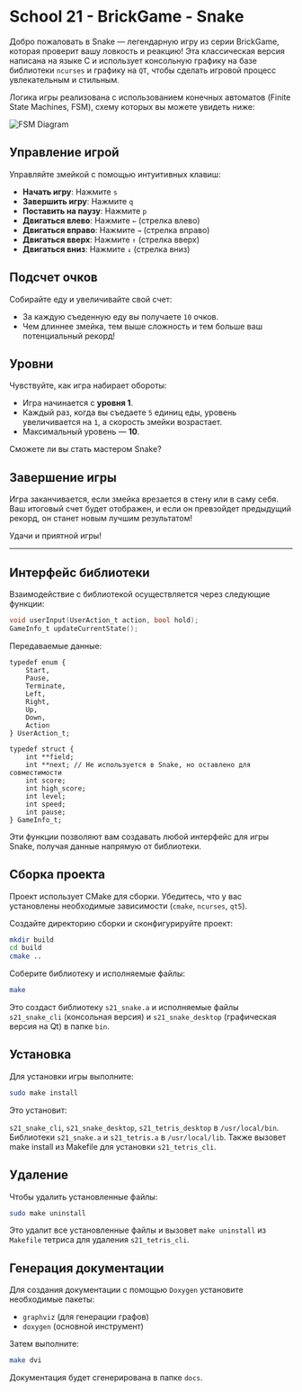 # School 21 - BrickGame - Snake

Добро пожаловать в Snake — легендарную игру из серии BrickGame, которая проверит вашу ловкость и реакцию! Эта классическая версия написана на языке C и использует консольную графику на базе библиотеки `ncurses` и графику на `QT`, чтобы сделать игровой процесс увлекательным и стильным.

Логика игры реализована с использованием конечных автоматов (Finite State Machines, FSM), схему которых вы можете увидеть ниже:

![FSM Diagram](image/snake/fsm.png)

## Управление игрой

Управляйте змейкой с помощью интуитивных клавиш:

- **Начать игру**: Нажмите `s`  
- **Завершить игру**: Нажмите `q`  
- **Поставить на паузу**: Нажмите `p`  
- **Двигаться влево**: Нажмите `←` (стрелка влево)  
- **Двигаться вправо**: Нажмите `→` (стрелка вправо)  
- **Двигаться вверх**: Нажмите `↑` (стрелка вверх)  
- **Двигаться вниз**: Нажмите `↓` (стрелка вниз)  

## Подсчет очков

Собирайте еду и увеличивайте свой счет:

- За каждую съеденную еду вы получаете `10` очков.  
- Чем длиннее змейка, тем выше сложность и тем больше ваш потенциальный рекорд!

## Уровни

Чувствуйте, как игра набирает обороты:

- Игра начинается с **уровня 1**.  
- Каждый раз, когда вы съедаете `5` единиц еды, уровень увеличивается на `1`, а скорость змейки возрастает.  
- Максимальный уровень — **10**.  

Сможете ли вы стать мастером Snake?


## Завершение игры

Игра заканчивается, если змейка врезается в стену или в саму себя. Ваш итоговый счет будет отображен, и если он превзойдет предыдущий рекорд, он станет новым лучшим результатом!

Удачи и приятной игры!

---

## Интерфейс библиотеки

Взаимодействие с библиотекой осуществляется через следующие функции:

```c
void userInput(UserAction_t action, bool hold);
GameInfo_t updateCurrentState();
```

Передаваемые данные:
```
typedef enum {
    Start,
    Pause,
    Terminate,
    Left,
    Right,
    Up,
    Down,
    Action
} UserAction_t;

typedef struct {
    int **field;
    int **next; // Не используется в Snake, но оставлено для совместимости
    int score;
    int high_score;
    int level;
    int speed;
    int pause;
} GameInfo_t;
```

Эти функции позволяют вам создавать любой интерфейс для игры Snake, получая данные напрямую от библиотеки.

## Сборка проекта
Проект использует CMake для сборки. Убедитесь, что у вас установлены необходимые зависимости (`cmake`, `ncurses`, `qt5`).

Создайте директорию сборки и сконфигурируйте проект:
```bash
mkdir build 
cd build 
cmake ..
```

Соберите библиотеку и исполняемые файлы:
```bash
make
```

Это создаст библиотеку `s21_snake.a` и исполняемые файлы `s21_snake_cli` (консольная версия) и `s21_snake_desktop` (графическая версия на Qt) в папке `bin`.

## Установка
Для установки игры выполните:
```bash
sudo make install
```

Это установит:

`s21_snake_cli`, `s21_snake_desktop`, `s21_tetris_desktop` в `/usr/local/bin`.
Библиотеки `s21_snake.a` и `s21_tetris.a` в `/usr/local/lib`.
Также вызовет make install из Makefile для установки `s21_tetris_cli`.

## Удаление
Чтобы удалить установленные файлы:
```bash
sudo make uninstall
```

Это удалит все установленные файлы и вызовет `make uninstall` из `Makefile` тетриса для удаления `s21_tetris_cli`.

## Генерация документации
Для создания документации с помощью `Doxygen` установите необходимые пакеты:
* `graphviz` (для генерации графов)
* `doxygen` (основной инструмент)

Затем выполните:
```bash
make dvi
```
Документация будет сгенерирована в папке `docs`.
